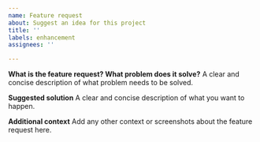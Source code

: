 ```yaml
---
name: Feature request
about: Suggest an idea for this project
title: ''
labels: enhancement
assignees: ''

---
```


**What is the feature request? What problem does it solve?**
A clear and concise description of what problem needs to be solved.

**Suggested solution**
A clear and concise description of what you want to happen.

**Additional context**
Add any other context or screenshots about the feature request here.
